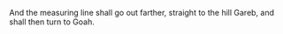 And the measuring line shall go out farther, straight to the hill Gareb, and shall then turn to Goah.
